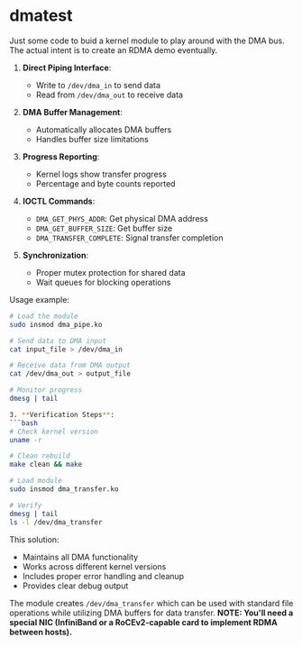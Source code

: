 ﻿# dmatest

Just some code to buid a kernel module to play around with the DMA bus. The actual intent is to create an RDMA demo eventually.

1. **Direct Piping Interface**:
   - Write to `/dev/dma_in` to send data
   - Read from `/dev/dma_out` to receive data

2. **DMA Buffer Management**:
   - Automatically allocates DMA buffers
   - Handles buffer size limitations

3. **Progress Reporting**:
   - Kernel logs show transfer progress
   - Percentage and byte counts reported

4. **IOCTL Commands**:
   - `DMA_GET_PHYS_ADDR`: Get physical DMA address
   - `DMA_GET_BUFFER_SIZE`: Get buffer size
   - `DMA_TRANSFER_COMPLETE`: Signal transfer completion

5. **Synchronization**:
   - Proper mutex protection for shared data
   - Wait queues for blocking operations

Usage example:
```bash
# Load the module
sudo insmod dma_pipe.ko

# Send data to DMA input
cat input_file > /dev/dma_in

# Receive data from DMA output
cat /dev/dma_out > output_file

# Monitor progress
dmesg | tail

3. **Verification Steps**:
```bash
# Check kernel version
uname -r

# Clean rebuild
make clean && make

# Load module
sudo insmod dma_transfer.ko

# Verify
dmesg | tail
ls -l /dev/dma_transfer
```

This solution:
- Maintains all DMA functionality
- Works across different kernel versions
- Includes proper error handling and cleanup
- Provides clear debug output

The module creates `/dev/dma_transfer` which can be used with standard file operations while utilizing DMA buffers for data transfer.
**NOTE: You'll need a special NIC (InfiniBand or a RoCEv2-capable card to implement RDMA between hosts).**

